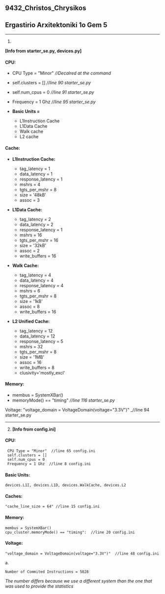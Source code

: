 ## 9432_Christos_Chrysikos
## Ergastirio Arxitektoniki 1o Gem 5
--------------------------------------------------------------------------------------------------
1.   
**[Info from starter_se.py, devices.py]**   
#### CPU:
* CPU Type = "Minor"  _//Decalred at the command_    
* self.clusters = []   _//line 90 starter_se.py_  
* self.num_cpus = 0    _//line 91 starter_se.py_  
* Frequency = 1 Ghz  _//line 95 starter_se.py_      

* **Basic Units =** 
	* L1Instruction Cache
	* L1Data Cache
	* Walk cache
	* L2 cache


#### **Cache:**

* **L1Instruction Cache:**
    * tag_latency = 1
    * data_latency = 1
    * response_latency = 1
    * mshrs = 4
    * tgts_per_mshr = 8
    * size = '48kB'
    * assoc = 3  
    
* **L1Data Cache:**
    * tag_latency = 2
    * data_latency = 2
    * response_latency = 1
    * mshrs = 16
    * tgts_per_mshr = 16
    * size = '32kB'
    * assoc = 2
    * write_buffers = 16  
    
* **Walk Cache:**
    * tag_latency = 4
    * data_latency = 4
    * response_latency = 4
    * mshrs = 6
    * tgts_per_mshr = 8
    * size = '1kB'
    * assoc = 8  
    * write_buffers = 16    
    
* **L2 Unified Cache:**
   * tag_latency = 12
   * data_latency = 12
   * response_latency = 5
   * mshrs = 32
   * tgts_per_mshr = 8
   * size = '1MB'
   * assoc = 16
   * write_buffers = 8
   * clusivity='mostly_excl'  
    
#### **Memory:**
  * membus = SystemXBar() 
  * memoryMode() == "timing"  _//line 116 starter_se.py_  

Voltage: "voltage_domain = VoltageDomain(voltage="3.3V")"  _//line 94 starter_se.py



---------------------------------------------------------------------------------------------

2. **[Info from config.ini]**
#### CPU:
	 CPU Type = "Minor"  //line 65 config.ini 
	 self.clusters = []  
	 self.num_cpus = 0    
	 Frequency = 1 Ghz  //line 8 config.ini  



#### Basic Units:
	devices.L1I, devices.L1D, devices.WalkCache, devices.L2


#### Caches:  
	"cache_line_size = 64" //line 15 config.ini


#### Memory:  
	membus = SystemXBar()   
	cpu_cluster.memoryMode() == "timing":  //line 20 config.ini
#### Voltage:  
	"voltage_domain = VoltageDomain(voltage="3.3V")"  //line 48 config.ini
a.  

	Number of Commited Instructions = 5028  
	
_The number differs because we use a different system than the one that was used to provide the statistics_
